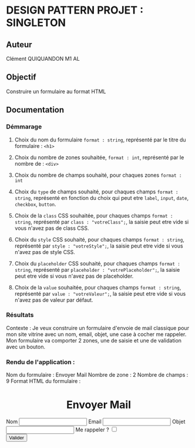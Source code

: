 # DESIGN PATTERN PROJET : SINGLETON

## Auteur 
Clément QUIQUANDON M1 AL

## Objectif 
Construire un formulaire au format HTML 

## Documentation

### Démmarage

1. Choix du nom du formulaire `format : string`, représenté par le titre du formulaire : `<h1>`

2. Choix du nombre de zones souhaitée, `format : int`, représenté par le nombre de : `<div>` 

3. Choix du nombre de champs souhaité, pour chaques zones `format : int`

4. Choix du `type` de champs souhaité, pour chaques champs `format : string`, représenté en fonction du choix qui peut etre `label`, `input`, `date`, `checkbox`, `button`.

5. Choix de la `class` CSS souhaitée, pour chaques champs `format : string`, représenté par `class : "votreClass";`, la saisie peut etre vide si vous n'avez pas de class CSS.

6. Choix du `style` CSS souhaité, pour chaques champs `format : string`, représenté par `style : "votreStyle";`, la saisie peut etre vide si vous n'avez pas de style CSS.

7. Choix du `placeholder` CSS souhaité, pour chaques champs `format : string`, représenté par  `placeholder : "votrePlaceholder";`, la saisie peut etre vide si vous n'avez pas de placeholder.

8. Choix de la `value` souhaitée, pour chaques champs `format : string`, représenté par  `value : "votreValeur";`, la saisie peut etre vide si vous n'avez pas de valeur par défaut.

### Résultats

Contexte : Je veux construire un formulaire d'envoie de mail classique pour mon site vitrine avec un nom, email, objet, une case à cocher me rappeler.
Mon formulaire va comporter 2 zones, une de saisie et une de validation avec un bouton.

### Rendu de l'application : 

Nom du formulaire : Envoyer Mail
Nombre de zone : 2
Nombre de champs : 9
Format HTML du formulaire : 
<h1 style='text-align : center;'> Envoyer Mail </h1>
<div id='Zone_1'>
    <label id='Champs_1_Zone_1'>Nom</label>
    <input id='Champs_2_Zone_1' type='input'></input>
    <label id='Champs_3_Zone_1' >Email</label>
    <input id='Champs_4_Zone_1' type='input'></input>
    <label id='Champs_5_Zone_1' >Objet</label>
    <input id='Champs_6_Zone_1' type='input'></input>
    <label id='Champs_7_Zone_1' >Me rappeler ?</label>
    <input id='Champs_8_Zone_1' type='checkbox'></input>
</div>
<div id='Zone_2'>
    <button id='Champs_1_Zone_2' type='button'>Valider </button>
</div>




